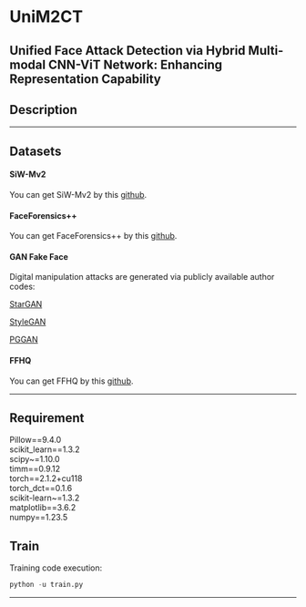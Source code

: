 # UniM2CT
Unified Face Attack Detection via Hybrid Multi-modal CNN-ViT Network: Enhancing Representation Capability
------
## Description
-------
## Datasets
#### SiW-Mv2
You can get SiW-Mv2 by this [github](https://github.com/CHELSEA234/Multi-domain-learning-FAS).
#### FaceForensics++
You can get FaceForensics++ by this [github](https://github.com/ondyari/FaceForensics).
#### GAN Fake Face
Digital manipulation attacks are generated via publicly available author codes:

[StarGAN](https://github.com/yunjey/stargan)

[StyleGAN](https://github.com/NVlabs/stylegan2)

[PGGAN](https://github.com/tkarras/progressive_growing_of_gans)
#### FFHQ
You can get FFHQ by this [github](https://github.com/NVlabs/ffhq-dataset).

------
## Requirement
Pillow==9.4.0 \
scikit_learn==1.3.2 \
scipy~=1.10.0 \
timm==0.9.12 \
torch==2.1.2+cu118 \
torch_dct==0.1.6 \
scikit-learn~=1.3.2 \
matplotlib==3.6.2 \
numpy==1.23.5
## Train
Training code execution:
```python
python -u train.py
```
------
